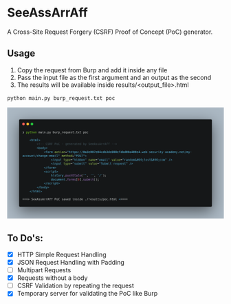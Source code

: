 # SeeAssArrAff

A Cross-Site Request Forgery (CSRF) Proof of Concept (PoC) generator. 

## Usage

1. Copy the request from Burp and add it inside any file
2. Pass the input file as the first argument and an output as the second
3. The results will be available inside results/<output_file>.html

```
python main.py burp_request.txt poc
```

![image.png](screenshots/simple_request.png)

## To Do's:
- [x] HTTP Simple Request Handling
- [x] JSON Request Handling with Padding
- [ ] Multipart Requests
- [x] Requests without a body
- [ ] CSRF Validation by repeating the request
- [x] Temporary server for validating the PoC like Burp
